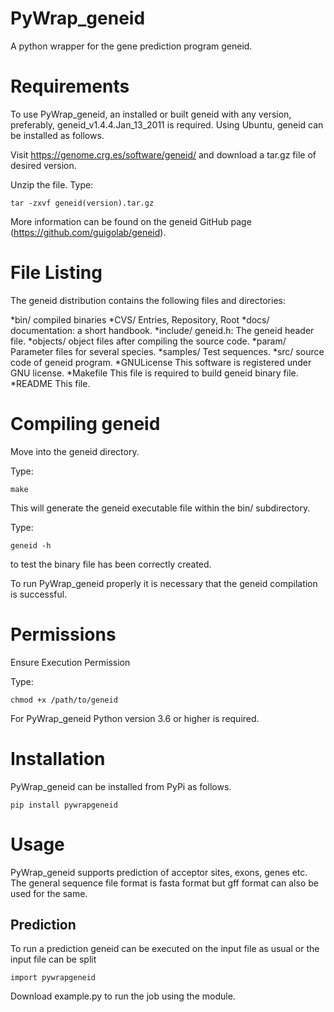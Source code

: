 # PyWrap_geneid
A python wrapper for the gene prediction program geneid.
# Requirements
To use PyWrap_geneid, an installed or built geneid with any version, preferably, geneid_v1.4.4.Jan_13_2011 is required. Using Ubuntu, geneid can be installed as follows.

Visit https://genome.crg.es/software/geneid/ and download a tar.gz file of desired version.

Unzip the file.
Type:
~~~
tar -zxvf geneid(version).tar.gz
~~~

More information can be found on the geneid GitHub page (https://github.com/guigolab/geneid).

# File Listing
The geneid distribution contains the following files and directories:

*bin/ compiled binaries
*CVS/ Entries, Repository, Root
*docs/ documentation: a short handbook.
*include/ geneid.h: The geneid header file.
*objects/ object files after compiling the source code.
*param/ Parameter files for several species.
*samples/ Test sequences.
*src/ source code of geneid program.
*GNULicense This software is registered under GNU license.
*Makefile This file is required to build geneid binary file.
*README This file.

# Compiling geneid
Move into the geneid directory.

Type:
~~~
make
~~~

This will generate the geneid executable file within the bin/ subdirectory.

Type:
~~~
geneid -h
~~~
to test the binary file has been correctly created.

To run PyWrap_geneid properly it is necessary that the geneid compilation is successful.

# Permissions
Ensure Execution Permission

Type:
~~~
chmod +x /path/to/geneid
~~~
For PyWrap_geneid Python version 3.6 or higher is required.

# Installation
PyWrap_geneid can be installed from PyPi as follows.
~~~
pip install pywrapgeneid
~~~

# Usage
PyWrap_geneid supports prediction of acceptor sites, exons, genes etc. The general sequence file format is fasta format but gff format can also be used for the same.

## Prediction
To run a prediction geneid can be executed on the input file as usual or the input file can be split

~~~
import pywrapgeneid
~~~

Download example.py to run the job using the module.
